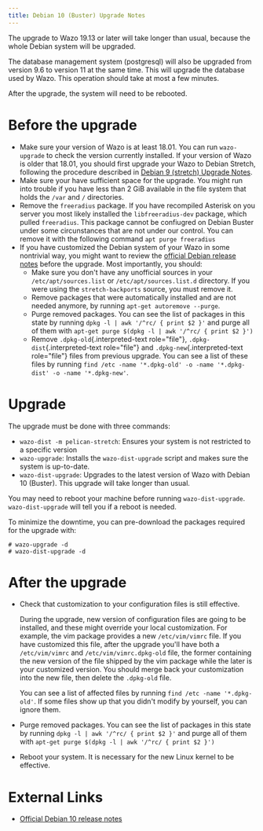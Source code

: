```yaml
---
title: Debian 10 (Buster) Upgrade Notes
---
```


The upgrade to Wazo 19.13 or later will take longer than usual, because
the whole Debian system will be upgraded.

The database management system (postgresql) will also be upgraded from
version 9.6 to version 11 at the same time. This will upgrade the
database used by Wazo. This operation should take at most a few minutes.

After the upgrade, the system will need to be rebooted.

Before the upgrade
==================

-   Make sure your version of Wazo is at least 18.01. You can run
    `wazo-upgrade` to check the version currently installed. If your
    version of Wazo is older that 18.01, you should first upgrade your
    Wazo to Debian Stretch, following the procedure described in
    [Debian 9 (stretch) Upgrade Notes](/uc-doc/upgrade/upgrade_notes_details/18-01/stretch).
-   Make sure your have sufficient space for the upgrade. You might run
    into trouble if you have less than 2 GiB available in the file
    system that holds the `/var` and
    `/` directories.
-   Remove the `freeradius` package. If you have recompiled Asterisk on
    you server you most likely installed the `libfreeradius-dev`
    package, which pulled `freeradius`. This package cannot be
    confiugred on Debian Buster under some circunstances that are not
    under our control. You can remove it with the following command
    `apt purge freeradius`
-   If you have customized the Debian system of your Wazo in some
    nontrivial way, you might want to review the [official Debian
    release notes](https://www.debian.org/releases/buster/releasenotes)
    before the upgrade. Most importantly, you should:
    -   Make sure you don\'t have any unofficial sources in your
        `/etc/apt/sources.list` or
        `/etc/apt/sources.list.d`
        directory. If you were using the `stretch-backports` source, you
        must remove it.
    -   Remove packages that were automatically installed and are not
        needed anymore, by running `apt-get autoremove --purge`.
    -   Purge removed packages. You can see the list of packages in this
        state by running `dpkg -l | awk '/^rc/ { print $2 }'` and purge
        all of them with
        `apt-get purge $(dpkg -l | awk '/^rc/ { print $2 }')`
    -   Remove `.dpkg-old`{.interpreted-text role="file"},
        `.dpkg-dist`{.interpreted-text role="file"} and
        `.dpkg-new`{.interpreted-text role="file"} files from previous
        upgrade. You can see a list of these files by running
        `find /etc -name '*.dpkg-old' -o -name '*.dpkg-dist' -o -name '*.dpkg-new'`.

Upgrade
=======

The upgrade must be done with three commands:

-   `wazo-dist -m pelican-stretch`: Ensures your system is not
    restricted to a specific version
-   `wazo-upgrade`: Installs the `wazo-dist-upgrade` script and makes
    sure the system is up-to-date.
-   `wazo-dist-upgrade`: Upgrades to the latest version of Wazo with
    Debian 10 (Buster). This upgrade will take longer than usual.

You may need to reboot your machine before running `wazo-dist-upgrade`.
`wazo-dist-upgrade` will tell you if a reboot is needed.

To minimize the downtime, you can pre-download the packages required for
the upgrade with:

```ShellSession
# wazo-upgrade -d
# wazo-dist-upgrade -d
```

After the upgrade
=================

-   Check that customization to your configuration files is still
    effective.

    During the upgrade, new version of configuration files are going to
    be installed, and these might override your local customization. For
    example, the vim package provides a new
    `/etc/vim/vimrc` file. If you have
    customized this file, after the upgrade you\'ll have both a
    `/etc/vim/vimrc` and
    `/etc/vim/vimrc.dpkg-old` file, the
    former containing the new version of the file shipped by the vim
    package while the later is your customized version. You should merge
    back your customization into the new file, then delete the
    `.dpkg-old` file.

    You can see a list of affected files by running
    `find /etc -name '*.dpkg-old'`. If some files show up that you
    didn\'t modify by yourself, you can ignore them.

-   Purge removed packages. You can see the list of packages in this
    state by running `dpkg -l | awk '/^rc/ { print $2 }'` and purge all
    of them with `apt-get purge $(dpkg -l | awk '/^rc/ { print $2 }')`
-   Reboot your system. It is necessary for the new Linux kernel to be
    effective.

External Links
==============

-   [Official Debian 10 release
    notes](https://www.debian.org/releases/buster/releasenotes)
